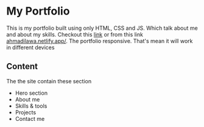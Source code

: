 # My Portfolio 
This is my portfolio built using only HTML, CSS and JS. Which talk about me and about my skills. Checkout this [link](https://ahmadeleiwa.github.io/) or from this link [ahmadilawa.netlify.app/](https://ahmadilawa.netlify.app/). The portfolio responsive. That's mean it will work in different devices
## Content
The the site contain these section
* Hero section
* About me
* Skills & tools
* Projects
* Contact me


